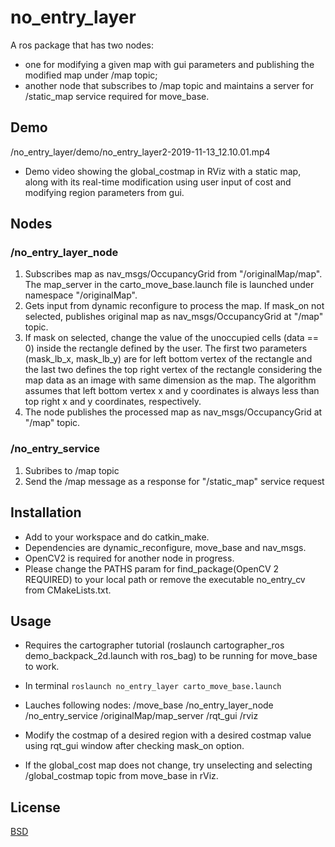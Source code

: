 # no_entry_layer

A ros package that has two nodes: 
- one for modifying a given map with gui parameters and publishing the modified map under /map topic; 
- another node that subscribes to /map topic and maintains a server for /static_map service required for move_base.

## Demo
/no_entry_layer/demo/no_entry_layer2-2019-11-13_12.10.01.mp4 
- Demo video showing the global_costmap in RViz with a static map, along with its real-time modification using user input of cost and modifying region parameters from gui.

## Nodes

### /no_entry_layer_node
1. Subscribes map as nav_msgs/OccupancyGrid from "/originalMap/map". The map_server in the carto_move_base.launch file is launched under namespace "/originalMap".
2. Gets input from dynamic reconfigure to process the map. If mask_on not selected, publishes original map as nav_msgs/OccupancyGrid at "/map" topic.
3. If mask on selected, change the value of the unoccupied cells (data == 0) inside the rectangle defined by the user. The first two parameters (mask_lb_x, mask_lb_y) are for left bottom vertex of the rectangle and the last two defines the top right vertex of the rectangle considering the map data as an image with same dimension as the map. The algorithm assumes that left bottom vertex x and y coordinates is always less than top right x and y coordinates, respectively. 
4. The node publishes the processed map as nav_msgs/OccupancyGrid at "/map" topic. 

### /no_entry_service
1. Subribes to /map topic
2. Send the /map message as a response for "/static_map" service request


## Installation

- Add to your workspace and do catkin_make. 
- Dependencies are dynamic_reconfigure, move_base and nav_msgs. 
- OpenCV2 is required for another node in progress. 
- Please change the PATHS param for find_package(OpenCV 2 REQUIRED)  to your local path or remove the executable no_entry_cv from CMakeLists.txt.

## Usage

- Requires the cartographer tutorial (roslaunch cartographer_ros demo_backpack_2d.launch with ros_bag) to be running for move_base to work.
- In terminal
```roslaunch no_entry_layer carto_move_base.launch``` 

- Lauches following nodes:
/move_base
/no_entry_layer_node
/no_entry_service
/originalMap/map_server
/rqt_gui
/rviz


- Modify the costmap of a desired region with a desired costmap value using rqt_gui window after checking mask_on option.

- If the global_cost map does not change, try unselecting and selecting /global_costmap topic from move_base in rViz.

## License
[BSD](http://www.linfo.org/bsdlicense.html)
